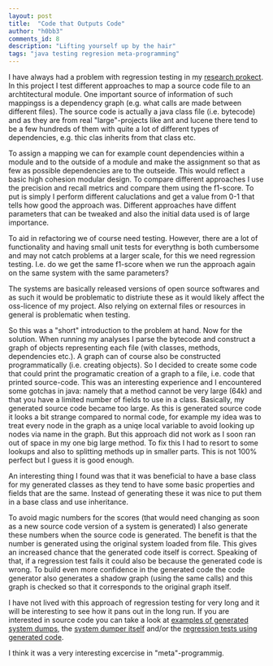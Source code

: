 ```yaml
---
layout: post
title:  "Code that Outputs Code"
author: "h0bb3"
comments_id: 8
description: "Lifting yourself up by the hair"
tags: "java testing regresion meta-programming"
---
```

I have always had a problem with regression testing in my [research prokect](https://tobias-dv-lnu.github.io/s4rdm3x/). In this project I test different approaches to map a source code file to an archtitectural module. One important source of information of such mappingss is a dependency graph (e.g. what calls are made between different files). The source code is actually a java class file (i.e. bytecode) and as they are from real "large"-projects like ant and lucene there tend to be a few hundreds of them with quite a lot of different types of dependencies, e.g. thic clas inherits from that class etc.

To assign a mapping we can for example count dependencies within a module and to the outside of a module and make the assignment so that as few as possible dependencies are to the outseide. This would reflect a basic high cohesion modular design. To compare different approaches I use the precision and recall metrics and compare them using the f1-score. To put is simply I perform different caluclations and get a value from 0-1 that tells how good the approach was. Different approaches have diffent parameters that can be tweaked and also the initial data used is of large importance.

To aid in refactoring we of course need testing. However, there are a lot of functionality and having small unit tests for everythng is both cumbersome and may not catch problems at a larger scale, for this we need regression testing. I.e. do we get the same f1-score when we run the approach again on the same system with the same parameters?

The systems are basically released versions of open source softwares and as such it would be problematic to distriute these as it would likely affect the oss-licence of my project. Also relying on external files or resources in general is problematic when testing.

So this was a "short" introduction to the problem at hand. Now for the solution. When running my analyses I parse the bytecode and construct a graph of objects representing each file (with classes, methods, dependencies etc.). A graph can of course also be constructed programmatically (i.e. creating objects). So I decided to create some code that could print the programatic creation of a graph to a file, i.e. code that printed source-code. This was an interesting experience and I encountered some gotchas in java: namely that a method cannot be very large (64k) and that you have a limited number of fields to use in a class. Basically, my generated source code became too large. As this is generated source code it looks a bit strange compared to normal code, for example my idea was to treat every node in the graph as a uniqe local variable to avoid looking up nodes via name in the graph. But this approach did not work as I soon ran out of space in my one big large method. To fix this I had to resort to some lookups and also to splitting methods up in smaller parts. This is not 100% perfect but I guess it is good enough.

An interesting thing I found was that it was beneficial to have a base class for my generated classes as they tend to have some basic properties and fields that are the same. Instead of generating these it was nice to put them in a base class and use inheritance.

To avoid magic numbers for the scores (that would need changing as soon as a new source code version of a system is generated) I also generate these numbers when the source code is generated. The benefit is that the number is generated using the original system loaded from file. This gives an increased chance that the generated code itself is correct. Speaking of that, if a regression test fails it could also be because the generated code is wrong. To build even more confidence in the generated code the code generator also generates a shadow graph (using the same calls) and this graph is checked so that it corresponds to the original graph itself.

I have not lived with this approach of regression testing for very long and it will be interesting to see how it pans out in the long run. If you are interested in source code you can take a look at [examples of generated system dumps](https://github.com/tobias-dv-lnu/s4rdm3x/tree/dev_regressiontests/src/test/java/se/lnu/siq/s4rdm3x/experiments/regression/dumps), the [system dumper itself](https://github.com/tobias-dv-lnu/s4rdm3x/blob/dev_regressiontests/src/test/java/se/lnu/siq/s4rdm3x/experiments/regression/System2JavaDumper.java) and/or the [regression tests using generated code](https://github.com/tobias-dv-lnu/s4rdm3x/blob/dev_regressiontests/src/test/java/se/lnu/siq/s4rdm3x/experiments/regression/RegressionTests.java). 

I think it was a very interesting excercise in "meta"-programmig.
